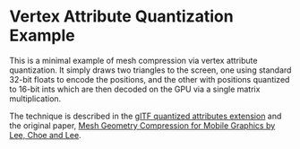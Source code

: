 Vertex Attribute Quantization Example
=====================================

This is a minimal example of mesh compression via vertex attribute quantization.
It simply draws two triangles to the screen, one using standard 32-bit floats to
encode the positions, and the other with positions quantized to 16-bit ints which
are then decoded on the GPU via a single matrix multiplication.

The technique is described in the [glTF quantized attributes extension](https://github.com/KhronosGroup/glTF/blob/master/extensions/Vendor/WEB3D_quantized_attributes/README.md) and
the original paper, [Mesh Geometry Compression for Mobile Graphics by Lee, Choe and Lee](http://cg.postech.ac.kr/research/mesh_comp_mobile/mesh_comp_mobile_conference.pdf).


